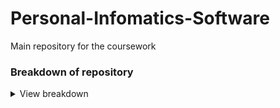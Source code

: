 # Personal-Infomatics-Software
Main repository for the coursework

### Breakdown of repository
<details><summary>View breakdown</summary>
<p>
  
  *note: This repository has been initially setup for java as it's the language that would make most sense for this project*
  
-----------------------------------
  - **ProjectInformation folder**
    - ProjectRequirements text file that has the initial requirements from the specification and space to add additional requirements.
    - MeetingMinutes is a folder containing the minutes taken from each meeting
    - GuideToTheWrittenReport contains condensed information taken from the specification regarding what is expected from the report
    - MarkingScheme is take directly from the specification
    - References is a folder initially containing all the references provided in the specification
    - A pdf copy of the specifcation
---------------------------------
  - **src**
    - main/java contains the java class files that form the program, and is where code should go
    - main/resources is the resource folder, e.g. for text files
    - test/java contains the classes that contain unit tests where test cases should be created
-------------------------------------
  - **.github/workflows**
    - Contains the maven.yml folder that controls the continuos integration action that runs the tests in the test folder every time code is pushed to the github
    - Should not need to be changed
--------------------------------------
  - **pom.xml**
    - File required for maven used to automaticly run tests
    - If external libraries are used, they can be added to the project as a dependancy here
-------------------------------------------
  
</p></details>

